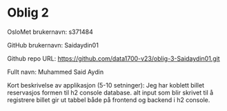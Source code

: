 Oblig 2
=======
OsloMet brukernavn: s371484

GitHub brukernavn: Saidaydin01

Github repo URL: https://github.com/data1700-v23/oblig-3-Saidaydin01.git

Fullt navn: Muhammed Said Aydin

Kort beskrivelse av applikasjon (5-10 setninger): Jeg har koblett billet reservasjos formen til h2 console database. alt input som blir skrivet til å registrere billet gir ut tabbel både på frontend og backend i h2 console.
